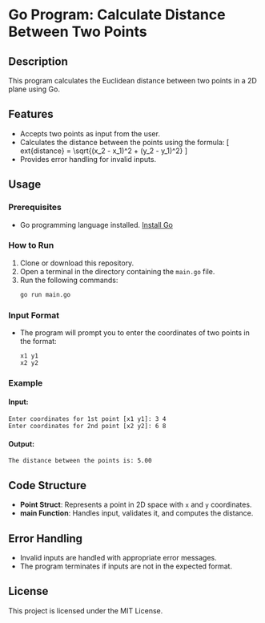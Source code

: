 
# Go Program: Calculate Distance Between Two Points

## Description
This program calculates the Euclidean distance between two points in a 2D plane using Go.

## Features
- Accepts two points as input from the user.
- Calculates the distance between the points using the formula:
  \[
  	ext{distance} = \sqrt{(x_2 - x_1)^2 + (y_2 - y_1)^2}
  \]
- Provides error handling for invalid inputs.

## Usage

### Prerequisites
- Go programming language installed. [Install Go](https://go.dev/doc/install)

### How to Run
1. Clone or download this repository.
2. Open a terminal in the directory containing the `main.go` file.
3. Run the following commands:
   ```bash
   go run main.go
   ```

### Input Format
- The program will prompt you to enter the coordinates of two points in the format:
  ```
  x1 y1
  x2 y2
  ```

### Example
#### Input:
```
Enter coordinates for 1st point [x1 y1]: 3 4
Enter coordinates for 2nd point [x2 y2]: 6 8
```

#### Output:
```
The distance between the points is: 5.00
```

## Code Structure
- **Point Struct**: Represents a point in 2D space with `x` and `y` coordinates.
- **main Function**: Handles input, validates it, and computes the distance.

## Error Handling
- Invalid inputs are handled with appropriate error messages.
- The program terminates if inputs are not in the expected format.

## License
This project is licensed under the MIT License.
